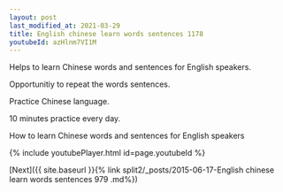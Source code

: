 ```yaml
---
layout: post
last_modified_at: 2021-03-29
title: English chinese learn words sentences 1178 
youtubeId: azHlnm7VI1M
---
```

 
 
Helps to learn Chinese words and sentences for English speakers.

Opportunitiy to repeat the words sentences. 

Practice Chinese language. 
 
10 minutes practice every day. 
 
How to learn Chinese words and sentences for English speakers 
 
{% include youtubePlayer.html id=page.youtubeId %}
 
 
[Next]({{ site.baseurl }}{% link  split2/_posts/2015-06-17-English chinese learn words sentences 979 .md%})
 
